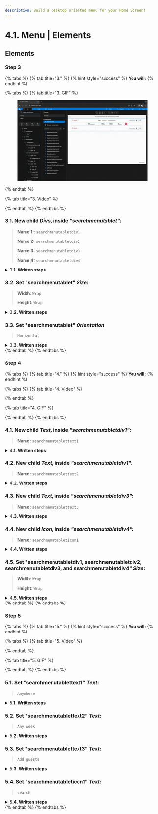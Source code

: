 ```yaml
---
description: Build a desktop oriented menu for your Home Screen!
---
```


# 4.1. Menu | Elements

## Elements

### Step 3

{% tabs %}
{% tab title="3." %}
{% hint style="success" %}
**You will:**
{% endhint %}

{% tabs %}
{% tab title="3. GIF" %}
<figure><img src="../../../../.gitbook/assets/home_menu_tablet_3-min.gif" alt=""><figcaption></figcaption></figure>
{% endtab %}

{% tab title="3. Video" %}

{% endtab %}
{% endtabs %}



### **3.1.** New child _Divs,_ inside _"_searchmenutablet"_:_

> **Name 1 :** `searchmenutabletdiv1`
>
> **Name 2:** `searchmenutabletdiv2`
>
> **Name 3:** `searchmenutabletdiv3`
>
> **Name 4:** `searchmenutabletdiv4`

<details>

<summary>3<strong>.1. Written steps</strong></summary>



</details>



### **3.2.** Set "searchmenutablet" _Size_:

> **Width**_:_ `Wrap`
>
> **Height**: `Wrap`

<details>

<summary>3<strong>.2. Written steps</strong></summary>



</details>



### 3.3. Set "searchmenutablet" _Orientation_:

> `Horizontal`

<details>

<summary>3<strong>.3. Written steps</strong></summary>



</details>
{% endtab %}
{% endtabs %}





### Step 4

{% tabs %}
{% tab title="4." %}
{% hint style="success" %}
**You will:**
{% endhint %}

{% tabs %}
{% tab title="4. Video" %}

{% endtab %}

{% tab title="4. GIF" %}

{% endtab %}
{% endtabs %}



### 4.1. New child _Text,_ inside _"_searchmenutabletdiv1"_:_

> **Name:** `searchmenutablettext1`

<details>

<summary>4<strong>.1. Written steps</strong></summary>



</details>



### 4.2. New child _Text,_ inside _"_searchmenutabletdiv1"_:_

> **Name:** `searchmenutablettext2`

<details>

<summary>4<strong>.2. Written steps</strong></summary>



</details>



### 4.3. New child _Text,_ inside _"_searchmenutabletdiv3"_:_

> **Name:** `searchmenutablettext3`

<details>

<summary>4<strong>.3. Written steps</strong></summary>



</details>



### 4.4. New child _Icon,_ inside _"_searchmenutabletdiv4"_:_

> **Name:** `searchmenutableticon1`

<details>

<summary>4<strong>.4. Written steps</strong></summary>



</details>



### **4.5.** Set "searchmenutabletdiv1, searchmenutabletdiv2, searchmenutabletdiv3, and searchmenutabletdiv4" _Size_:

> **Width**_:_ `Wrap`
>
> **Height**: `Wrap`

<details>

<summary>4<strong>.5. Written steps</strong></summary>



</details>
{% endtab %}
{% endtabs %}



### Step 5

{% tabs %}
{% tab title="5." %}
{% hint style="success" %}
**You will:**
{% endhint %}

{% tabs %}
{% tab title="5. Video" %}

{% endtab %}

{% tab title="5. GIF" %}

{% endtab %}
{% endtabs %}



### 5.1. Set "searchmenutablettext1" _Text_:

> `Anywhere`

<details>

<summary>5<strong>.1. Written steps</strong></summary>



</details>

### 5.2. Set "searchmenutablettext2" _Text_:

> `Any week`

<details>

<summary>5<strong>.2. Written steps</strong></summary>



</details>

### 5.3. Set "searchmenutablettext3" _Text_:

> `Add guests`

<details>

<summary>5<strong>.3. Written steps</strong></summary>



</details>

### 5.4. Set "searchmenutableticon1" _Text_:

> `search`

<details>

<summary>5<strong>.4. Written steps</strong></summary>



</details>
{% endtab %}
{% endtabs %}
